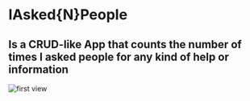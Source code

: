 # IAsked{N}People

## Is a CRUD-like App that counts the number of times I asked people for any kind of help or information
![first view](i-asked-people-counter\images\Unbenannt.PNG)